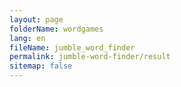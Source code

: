 ```yaml
---
layout: page
folderName: wordgames
lang: en
fileName: jumble_word_finder
permalink: jumble-word-finder/result
sitemap: false
---
```


